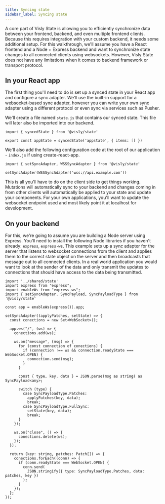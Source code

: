 ```yaml
---
title: Syncing state
sidebar_label: Syncing state
---
```


A core part of Visly State is allowing you to efficiently synchronize data between your frontend, backend, and even multiple frontend clients. Because this requires integration with your custom backend, it needs some additional setup. For this walkthrough, we'll assume you have a React frontend and a Node + Express backend and want to synchronize state changes to all connected clients using websockets. However, Visly State does not have any limitations when it comes to backend framework or transport protocol.

## In your React app

The first thing you'll need to do is set up a synced state in your React app and configure a sync adapter. We'll use the built-in support for a websocket-based sync adapter, however you can write your own sync adapter using a different protocol or even sync via services such as Pusher.

We'll create a file named `state.js` that contains our synced state. This file will later also be imported into our backend.

```tsx
import { syncedState } from '@visly/state'

export const appState = syncedState('appstate', { items: [] })
```

We'll also add the following configuration code at the root of our application - `index.js` if using create-react-app.

```tsx
import { setSyncAdapter, WSSSyncAdapter } from '@visly/state'

setSyncAdapter(WSSSyncAdapter('wss://api.example.com'))
```

This is all you'll have to do on the client side to get things working. Mutations will automatically sync to your backend and changes coming in from other clients will automatically be applied to your state and update your components. For your own applications, you'll want to update the websocket endpoint used and most likely point it at localhost for development.

## On your backend

For this, we're going to assume you are building a Node server using Express. You'll need to install the following Node libraries if you haven't already: `express`, `express-ws`. This example sets up a sync adapter for the server that listens to websocket connections from the client and applies them to the correct state object on the server and then broadcasts that message out to all connected clients. In a real world application you would want to look at the sender of the data and only transmit the updates to connections that should have access to the data being transmitted.

```tsx
import '../shared/state'
import express from "express";
import enableWs from "express-ws";
import { setSyncAdapter, SyncPayload, SyncPayloadType } from '@visly/state'

const app = enableWs(express()).app;

setSyncAdapter((applyPatches, setState) => {
  const conections = new Set<WebSocket>();
  
  app.ws("/", (ws) => {
    conections.add(ws);

    ws.on("message", (msg) => {
      for (const connection of conections) {
        if (connection !== ws && connection.readyState === WebSocket.OPEN) {
          connection.send(msg);
        }
      }

      const { type, key, data } = JSON.parse(msg as string) as SyncPayload<any>;

      switch (type) {
        case SyncPayloadType.Patches:
          applyPatches(key, data);
          break;
        case SyncPayloadType.FullSync:
          setState(key, data);
          break;
      }
    });

    ws.on("close", () => {
      conections.delete(ws);
    });
  });

  return (key: string, patches: Patch[]) => {
    conections.forEach((conn) => {
      if (conn.readyState === WebSocket.OPEN) {
        conn.send(
          JSON.stringify({ type: SyncPayloadType.Patches, data: patches, key })
        );
      }
    });
  };
});
```